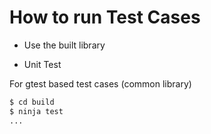 # How to run Test Cases

- Use the built library

- Unit Test

For gtest based test cases (common library)

```bash
$ cd build
$ ninja test
...
```
